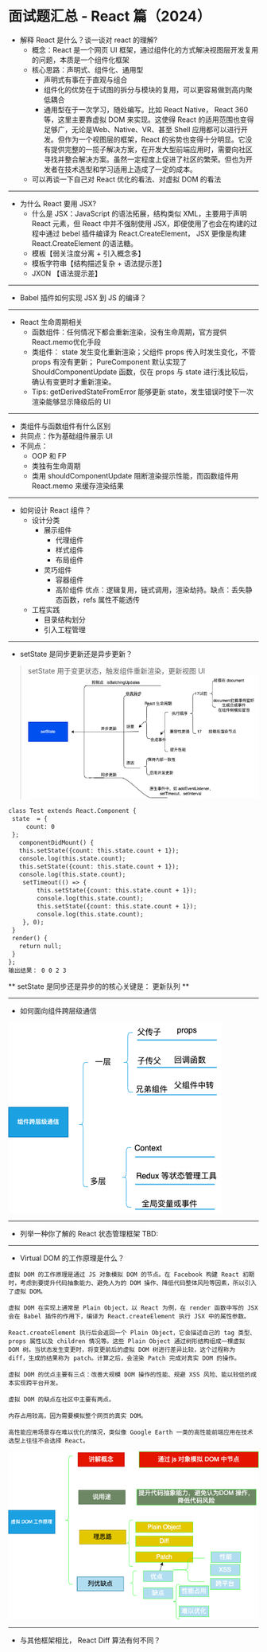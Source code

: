 # 面试题汇总 - React 篇（2024）

* 解释 React 是什么？谈一谈对 react 的理解?
  * 概念：React 是一个网页 UI 框架，通过组件化的方式解决视图层开发复用的问题，本质是一个组件化框架
  * 核心思路：声明式、组件化、通用型
    * 声明式有事在于直观与组合
    * 组件化的优势在于试图的拆分与模块的复用，可以更容易做到高内聚低耦合
    * 通用型在于一次学习，随处编写。比如 React Native， React 360 等，这里主要靠虚拟 DOM 来实现。这使得 React 的适用范围也变得足够广，无论是Web、Native、VR、甚至 Shell 应用都可以进行开发。但作为一个视图层的框架，React 的劣势也变得十分明显。它没有提供完整的一揽子解决方案，在开发大型前端应用时，需要向社区寻找并整合解决方案。虽然一定程度上促进了社区的繁荣。但也为开发者在技术选型和学习适用上造成了一定的成本。
  * 可以再谈一下自己对 React 优化的看法、对虚拟 DOM 的看法
----

* 为什么 React 要用 JSX?
  * 什么是 JSX：JavaScript 的语法拓展，结构类似 XML，主要用于声明 React 元素，但 React 中并不强制使用 JSX，即便使用了也会在构建的过程中通过 bebel 插件编译为 React.CreateElement， JSX 更像是构建 React.CreateElement 的语法糖。
  * 模板【弱关注度分离 + 引入概念多】
  * 模板字符串【结构描述复杂 + 语法提示差】
  * JXON 【语法提示差】
----

* Babel 插件如何实现 JSX 到 JS 的编译？
----

* React 生命周期相关
  * 函数组件：任何情况下都会重新渲染，没有生命周期，官方提供React.memo优化手段
  * 类组件： state 发生变化重新渲染；父组件 props 传入时发生变化，不管 props 有没有更新； PureComponent 默认实现了 ShouldComponentUpdate 函数，仅在 props 与  state 进行浅比较后，确认有变更时才重新渲染。
  * Tips: getDerivedStateFromError 能够更新 state，发生错误时使下一次渲染能够显示降级后的 UI 
----

* 类组件与函数组件有什么区别
 * 共同点：作为基础组件展示 UI
 * 不同点：
   * OOP 和 FP
   * 类独有生命周期
   * 类用 shouldComponentUpdate 阻断渲染提示性能，而函数组件用 React.memo 来缓存渲染结果 
----

* 如何设计 React 组件？
  * 设计分类
    * 展示组件
      * 代理组件
      * 样式组件 
      * 布局组件
    * 灵巧组件
      * 容器组件
      * 高阶组件 优点：逻辑复用，链式调用，渲染劫持。缺点：丢失静态函数，refs 属性不能透传
  * 工程实践
    * 目录结构划分
    * 引入工程管理
----

* setState 是同步更新还是异步更新？
> setState 用于变更状态，触发组件重新渲染，更新视图 UI
 ![setState](../../images/setState.drawio.png)
````
class Test extends React.Component {
 state  = {
     count: 0
 };
   componentDidMount() {
   this.setState({count: this.state.count + 1});
   console.log(this.state.count);
   this.setState({count: this.state.count + 1});
   console.log(this.state.count);
    setTimeout(() => {
        this.setState({count: this.state.count + 1});
        console.log(this.state.count);
        this.setState({count: this.state.count + 1});
        console.log(this.state.count);
    }, 0);
 }
 render() {
   return null;
 }
};
输出结果： 0 0 2 3
````
** setState 是同步还是异步的的核心关键是： 更新队列 **

----

* 如何面向组件跨层级通信

![跨层级通信](../../images/component-communicate.drawio.png)

----

* 列举一种你了解的 React 状态管理框架
TBD:

----

* Virtual DOM 的工作原理是什么？
````
虚拟 DOM 的工作原理是通过 JS 对象模拟 DOM 的节点。在 Facebook 构建 React 初期时，考虑到要提升代码抽象能力、避免人为的 DOM 操作、降低代码整体风险等因素，所以引入了虚拟 DOM。

虚拟 DOM 在实现上通常是 Plain Object，以 React 为例，在 render 函数中写的 JSX 会在 Babel 插件的作用下，编译为 React.createElement 执行 JSX 中的属性参数。

React.createElement 执行后会返回一个 Plain Object，它会描述自己的 tag 类型、props 属性以及 children 情况等。这些 Plain Object 通过树形结构组成一棵虚拟 DOM 树。当状态发生变更时，将变更前后的虚拟 DOM 树进行差异比较，这个过程称为 diff，生成的结果称为 patch。计算之后，会渲染 Patch 完成对真实 DOM 的操作。

虚拟 DOM 的优点主要有三点：改善大规模 DOM 操作的性能、规避 XSS 风险、能以较低的成本实现跨平台开发。

虚拟 DOM 的缺点在社区中主要有两点。

内存占用较高，因为需要模拟整个网页的真实 DOM。

高性能应用场景存在难以优化的情况，类似像 Google Earth 一类的高性能前端应用在技术选型上往往不会选择 React。
````
![虚拟 DOM 工作原理](../../images/virtual-dom.drawio.png)

----

* 与其他框架相比， React Diff 算法有何不同？
